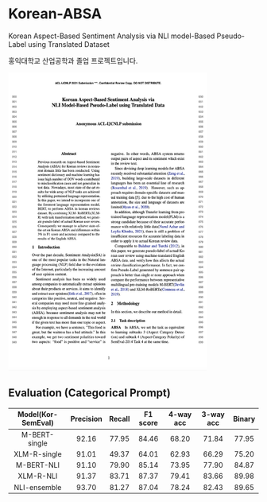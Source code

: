 # Korean-ABSA
Korean Aspect-Based Sentiment Analysis via NLI model-Based Pseudo-Label using Translated Dataset

홍익대학교 산업공학과 졸업 프로젝트입니다.

<img src="image/abstract.png" width="400" height="600">


## Evaluation (Categorical Prompt)
| Model(Kor-SemEval) | Precision |  Recall | F1 score | 4-way acc | 3-way acc | Binary |
|:------------------:|:---------:|:-------:|:--------:|:---------:|:---------:|:------:|
| M-BERT-single      |   92.16   |  77.95  |   84.46  |   68.20   |   71.84   |  77.95 |
| XLM-R-single       |   91.01   |  49.37  |   64.01  |   62.93   |   66.29   |  75.20 | 
| M-BERT-NLI         |   91.10   |  79.90  |   85.14  |   73.95   |   77.90   |  84.87 | 
| XLM-R-NLI          |   91.37   |  83.71  |   87.37  |   79.41   |   83.66   |  89.98 |
| NLI-ensemble       |   93.70   |  81.27  |   87.04  |   78.24   |   82.43   |  89.65 |
